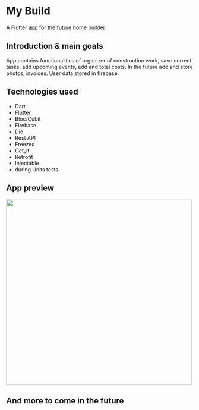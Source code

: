 # My Build

A Flutter app for the future home builder.

## Introduction & main goals

App contains functionalities of organizer of construction work, save current tasks, add upcoming events, add and total costs. In the future add and store photos, invoices. User data stored in firebase.

## Technologies used

- Dart
- Flutter
- Bloc/Cubit
- Firebase
- Dio
- Rest API
- Freezed
- Get_it
- Retrofit
- Injectable
- during Units tests

## App preview
<img src="https://user-images.githubusercontent.com/119503550/221214434-d64bc750-cef1-49eb-b8b6-878ad2cff4bc.gif" width="500" height="500">

## And more to come in the future 
